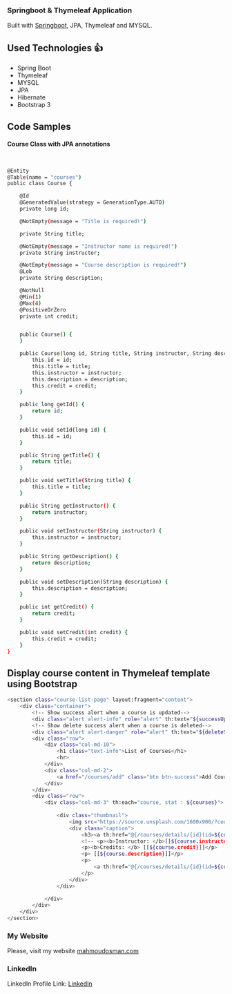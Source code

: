 ### Springboot & Thymeleaf Application 

 Built  with [Springboot](https://spring.io/projects/spring-boot), JPA, Thymeleaf and MYSQL.
## Used Technologies :+1: 
 * Spring Boot
 * Thymeleaf
 * MYSQL
 * JPA
 * Hibernate 
 * Bootstrap 3


## Code Samples
#### Course Class with JPA annotations
 

```bash


@Entity
@Table(name = "courses")
public class Course {

    @Id
    @GeneratedValue(strategy = GenerationType.AUTO)
    private long id;

    @NotEmpty(message = "Title is required!")

    private String title;

    @NotEmpty(message = "Instructor name is required!")
    private String instructor;

    @NotEmpty(message = "Course description is required!")
    @Lob
    private String description;

    @NotNull
    @Min(1)
    @Max(4)
    @PositiveOrZero
    private int credit;


    public Course() {
    }

    public Course(long id, String title, String instructor, String description, int credit) {
        this.id = id;
        this.title = title;
        this.instructor = instructor;
        this.description = description;
        this.credit = credit;
    }

    public long getId() {
        return id;
    }

    public void setId(long id) {
        this.id = id;
    }

    public String getTitle() {
        return title;
    }

    public void setTitle(String title) {
        this.title = title;
    }

    public String getInstructor() {
        return instructor;
    }

    public void setInstructor(String instructor) {
        this.instructor = instructor;
    }

    public String getDescription() {
        return description;
    }

    public void setDescription(String description) {
        this.description = description;
    }

    public int getCredit() {
        return credit;
    }

    public void setCredit(int credit) {
        this.credit = credit;
    }
}
```

## Display course content in Thymeleaf template using Bootstrap
```bash
<section class="course-list-page" layout:fragment="content">
    <div class="container">
        <!-- Show success alert when a course is updated-->
        <div class="alert alert-info" role="alert" th:text="${successUpdate}" th:if="${successUpdate}"></div>
        <!-- Show delete success alert when a course is deleted-->
        <div class="alert alert-danger" role="alert" th:text="${deleteSuccess}" th:if="${deleteSuccess}"></div>
        <div class="row">
            <div class="col-md-10">
                <h1 class="text-info">List of Courses</h1>
                <hr>
            </div>
            <div class="col-md-2">
                <a href="/courses/add" class="btn btn-success">Add Course</a>
            </div>
        </div>
        <div class="row">
            <div class="col-md-3" th:each="course, stat : ${courses}">
            
                <div class="thumbnail">
                    <img src="https://source.unsplash.com/1600x900/?code" alt="course image">
                    <div class="caption">
                        <h3><a th:href="@{/courses/details/{id}(id=${course.id})}" th:text="${course.title}"></a> <span class="badge" th:text="${stat.index + 1}">1</span></h3>
                        <!-- <p><b>Instructor: </b>[[${course.instructor}]]</p>-->
                        <p><b>Credits: </b> [[${course.credit}]]</p>
                        <p> [[${course.description}]]</p>
                        <p>
                            <a th:href="@{/courses/details/{id}(id=${course.id})}" class="btn btn-primary" role="button">Details</a>
                        </p>
                    </div>
                </div>
         
            </div>
        </div>
    </div>
</section>
```








### My Website

Please, visit my website
[mahmoudosman.com](http://www.mahmoudosman.com/)

### LinkedIn

LinkedIn Profile Link: [LinkedIn](https://www.linkedin.com/in/mahmoudaoman/) 
